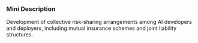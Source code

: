 ### Mini Description

Development of collective risk-sharing arrangements among AI developers and deployers, including mutual insurance schemes and joint liability structures.
